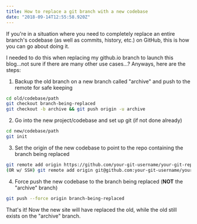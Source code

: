 ```yaml
---
title: How to replace a git branch with a new codebase
date: "2018-09-14T12:55:58.920Z"
---
```


If you're in a situation where you need to completely replace an entire branch's codebase (as well as commits, history, etc.) on GitHub, this is how you can go about doing it. 

I needed to do this when replacing my github.io branch to launch this blog...not sure if there are many other use cases...? Anyways, here are the steps:
 

1. Backup the old branch on a new branch called "archive" and push to the remote for safe keeping
```bash
cd old/codebase/path
git checkout branch-being-replaced
git checkout -b archive && git push origin -u archive
```

2.  Go into the new project/codebase and set up git (if not done already)
```bash
cd new/codebase/path
git init
```

3. Set the origin of the new codebase to point to the repo containing the branch being replaced
```bash
git remote add origin https://github.com/your-git-username/your-git-repo
(OR w/ SSH) git remote add origin git@github.com:your-git-username/your-git-repo
```

4. Force push the new codebase to the branch being replaced (<strong>NOT</strong> the "archive" branch)
```bash
git push --force origin branch-being-replaced
```

That's it! Now the new site will have replaced the old, while the old still exists on the "archive" branch.